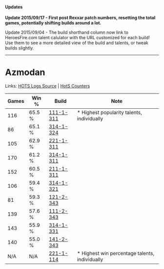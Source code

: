 #### Updates
**Update 2015/09/17 - First post Rexxar patch numbers, resetting the total games, potentially shifting builds around a lot.**

Update 2015/09/04 - The build shorthand column now link to HeroesFire.com talent calulator with the URL customized for each build!  
Use them to see a more detailed view of the build and talents, or tweak builds slightly.

***

# Azmodan

Links: [HOTS Logs Source](https://www.hotslogs.com/Sitewide/HeroDetails?Hero=Azmodan) | [HotS Counters](http://hotscounters.com/#/hero/Azmodan)

Games  | Win %  | Build     | Note
-----  | -----  | -----     | ----
116    | 65.5 % | [111-1-311](http://www.heroesfire.com/hots/talent-calculator/azmodan#gOkF) | * Highest popularity talents, individually
86     | 65.1 % | [314-1-324](http://www.heroesfire.com/hots/talent-calculator/azmodan#o8LC) | 
105    | 62.9 % | [221-1-311](http://www.heroesfire.com/hots/talent-calculator/azmodan#kbHl) | 
170    | 61.2 % | [314-1-311](http://www.heroesfire.com/hots/talent-calculator/azmodan#o8K_) | 
152    | 60.5 % | [211-1-311](http://www.heroesfire.com/hots/talent-calculator/azmodan#kCtF) | 
106    | 59.4 % | [314-1-321](http://www.heroesfire.com/hots/talent-calculator/azmodan#o8L9) | 
81     | 59.3 % | [121-2-343](http://www.heroesfire.com/hots/talent-calculator/azmodan#gnOt) | 
139    | 57.6 % | [111-2-343](http://www.heroesfire.com/hots/talent-calculator/azmodan#gO-N) | 
143    | 55.9 % | [314-1-331](http://www.heroesfire.com/hots/talent-calculator/azmodan#o8LJ) | 
140    | 55.0 % | [141-2-343](http://www.heroesfire.com/hots/talent-calculator/azmodan#hYDt) | 
N/A    | N/A    | [221-1-114](http://www.heroesfire.com/hots/talent-calculator/azmodan#kbEg) | * Highest win percentage talents, individually
